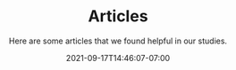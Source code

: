 ---
title: "Articles"
date: 2021-09-17T14:46:07-07:00
draft: false
style: "style1 orient-right content-align-left image-position-right onload-image-fade-in onload-content-fade-right"
subtitle: |
  Here are some articles that we found helpful in our studies.
image: "/images/banner-black.webp"
button:
  label : "Back Home"
  link : "/"
---